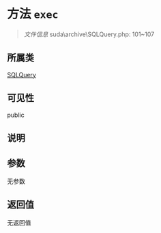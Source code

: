 # 方法 `exec`

> *文件信息* suda\archive\SQLQuery.php: 101~107

## 所属类 

[SQLQuery](../SQLQuery.md)

## 可见性

public

## 说明



## 参数


无参数


## 返回值

无返回值
